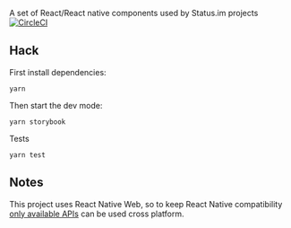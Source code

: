 A set of React/React native components used by Status.im projects [![CircleCI](https://img.shields.io/circleci/project/github/status-im/status-components.svg)](https://circleci.com/gh/status-im/status-components/tree/master)


## Hack

First install dependencies:

`yarn` 

Then start the dev mode:

`yarn storybook`

Tests

`yarn test`

## Notes

This project uses React Native Web, so to keep React Native compatibility [only available APIs](https://github.com/necolas/react-native-web#components) can be used cross platform.
      